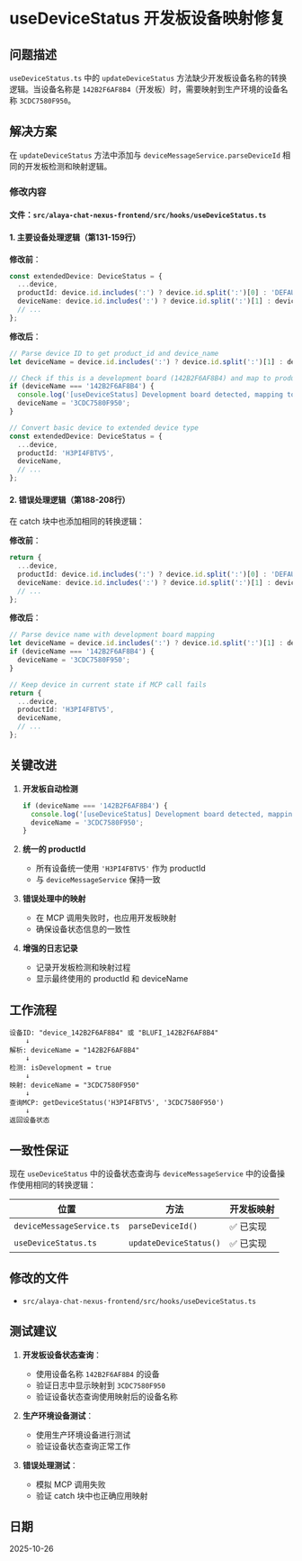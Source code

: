 # useDeviceStatus 开发板设备映射修复

## 问题描述

`useDeviceStatus.ts` 中的 `updateDeviceStatus` 方法缺少开发板设备名称的转换逻辑。当设备名称是 `142B2F6AF8B4`（开发板）时，需要映射到生产环境的设备名称 `3CDC7580F950`。

## 解决方案

在 `updateDeviceStatus` 方法中添加与 `deviceMessageService.parseDeviceId` 相同的开发板检测和映射逻辑。

### 修改内容

#### 文件：`src/alaya-chat-nexus-frontend/src/hooks/useDeviceStatus.ts`

#### 1. 主要设备处理逻辑（第131-159行）

**修改前**：
```typescript
const extendedDevice: DeviceStatus = {
  ...device,
  productId: device.id.includes(':') ? device.id.split(':')[0] : 'DEFAULT_PRODUCT',
  deviceName: device.id.includes(':') ? device.id.split(':')[1] : device.id,
  // ...
};
```

**修改后**：
```typescript
// Parse device ID to get product_id and device_name
let deviceName = device.id.includes(':') ? device.id.split(':')[1] : device.id;

// Check if this is a development board (142B2F6AF8B4) and map to production device name
if (deviceName === '142B2F6AF8B4') {
  console.log('[useDeviceStatus] Development board detected, mapping to production device name');
  deviceName = '3CDC7580F950';
}

// Convert basic device to extended device type
const extendedDevice: DeviceStatus = {
  ...device,
  productId: 'H3PI4FBTV5',
  deviceName,
  // ...
};
```

#### 2. 错误处理逻辑（第188-208行）

在 catch 块中也添加相同的转换逻辑：

**修改前**：
```typescript
return {
  ...device,
  productId: device.id.includes(':') ? device.id.split(':')[0] : 'DEFAULT_PRODUCT',
  deviceName: device.id.includes(':') ? device.id.split(':')[1] : device.id,
  // ...
};
```

**修改后**：
```typescript
// Parse device name with development board mapping
let deviceName = device.id.includes(':') ? device.id.split(':')[1] : device.id;
if (deviceName === '142B2F6AF8B4') {
  deviceName = '3CDC7580F950';
}

// Keep device in current state if MCP call fails
return {
  ...device,
  productId: 'H3PI4FBTV5',
  deviceName,
  // ...
};
```

## 关键改进

1. **开发板自动检测**
   ```typescript
   if (deviceName === '142B2F6AF8B4') {
     console.log('[useDeviceStatus] Development board detected, mapping to production device name');
     deviceName = '3CDC7580F950';
   }
   ```

2. **统一的 productId**
   - 所有设备统一使用 `'H3PI4FBTV5'` 作为 productId
   - 与 `deviceMessageService` 保持一致

3. **错误处理中的映射**
   - 在 MCP 调用失败时，也应用开发板映射
   - 确保设备状态信息的一致性

4. **增强的日志记录**
   - 记录开发板检测和映射过程
   - 显示最终使用的 productId 和 deviceName

## 工作流程

```
设备ID: "device_142B2F6AF8B4" 或 "BLUFI_142B2F6AF8B4"
    ↓
解析: deviceName = "142B2F6AF8B4"
    ↓
检测: isDevelopment = true
    ↓
映射: deviceName = "3CDC7580F950"
    ↓
查询MCP: getDeviceStatus('H3PI4FBTV5', '3CDC7580F950')
    ↓
返回设备状态
```

## 一致性保证

现在 `useDeviceStatus` 中的设备状态查询与 `deviceMessageService` 中的设备操作使用相同的转换逻辑：

| 位置 | 方法 | 开发板映射 |
|------|------|-----------|
| `deviceMessageService.ts` | `parseDeviceId()` | ✅ 已实现 |
| `useDeviceStatus.ts` | `updateDeviceStatus()` | ✅ 已实现 |

## 修改的文件

- `src/alaya-chat-nexus-frontend/src/hooks/useDeviceStatus.ts`

## 测试建议

1. **开发板设备状态查询**：
   - 使用设备名称 `142B2F6AF8B4` 的设备
   - 验证日志中显示映射到 `3CDC7580F950`
   - 验证设备状态查询使用映射后的设备名称

2. **生产环境设备测试**：
   - 使用生产环境设备进行测试
   - 验证设备状态查询正常工作

3. **错误处理测试**：
   - 模拟 MCP 调用失败
   - 验证 catch 块中也正确应用映射

## 日期

2025-10-26

